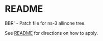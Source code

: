 # README

BBR' - Patch file for ns-3 allinone tree.

See [README](../README.md) for directions on how to apply.
